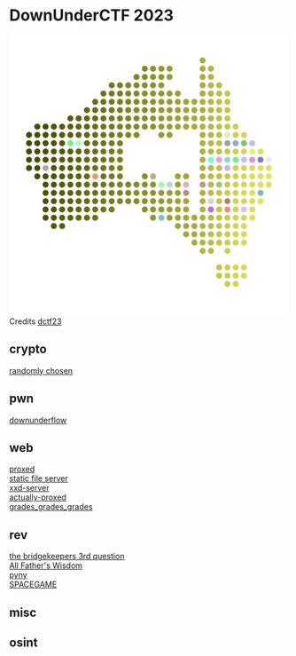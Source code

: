 # DownUnderCTF 2023

![sdfsdf](logo.svg)
<br/>Credits [dctf23](https://capturetheflag.withgoogle.com/)

## crypto

[randomly chosen](crypto/randomly_chosen/README.md)

## pwn

[downunderflow](pwn/downunderflow/README.md)

## web

[proxed](web/proxed/README.md)\
[static file server](web/static_file_server/README.md)\
[xxd-server](web/xxd-server/README.md)\
[actually-proxed](web/actually_proxed/README.md)\
[grades_grades_grades](web/grades_grades_grades/README.md)

## rev

[the bridgekeepers 3rd question](rev/the_bridgekeeper/README.md)\
[All Father's Wisdom](rev/all_fathers_wisdom/README.md)\
[pyny](rev/pyny/README.md)\
[SPACEGAME](rev/spacegame/README.md)

## misc


## osint
